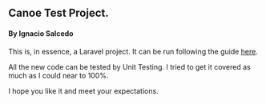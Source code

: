 ## Canoe Test Project.
#### By Ignacio Salcedo
This is, in essence, a Laravel project. It can be run following the
guide [here](https://laravel.com/docs/10.x/sail#installing-composer-dependencies-for-existing-projects).

All the new code can be tested by Unit Testing. I tried to get it covered as much as I could near to 100%.

I hope you like it and meet your expectations.
